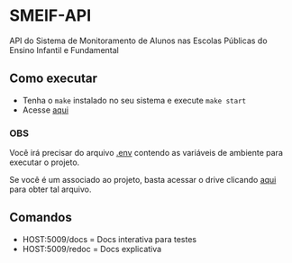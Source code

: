 # SMEIF-API

API do Sistema de Monitoramento de Alunos nas Escolas Públicas do Ensino Infantil e Fundamental

## Como executar

- Tenha o `make` instalado no seu sistema e execute `make start`
- Acesse [aqui](http://localhost:5009/docs)

### OBS

Você irá precisar do arquivo [.env](.env) contendo as variáveis de ambiente para executar o projeto.

Se você é um associado ao projeto, basta acessar o drive clicando [aqui](https://drive.google.com/drive/u/0/folders/1q-S8q3qZWw3NEsd5agEdkV89KoPsbwhd) para obter tal arquivo.

## Comandos

- HOST:5009/docs = Docs interativa para testes
- HOST:5009/redoc = Docs explicativa

